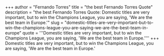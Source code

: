 +++
author = "Fernando Torres"
title = "the best Fernando Torres Quote"
description = "the best Fernando Torres Quote: Domestic titles are very important, but to win the Champions League, you are saying, 'We are the best team in Europe.'"
slug = "domestic-titles-are-very-important-but-to-win-the-champions-league-you-are-saying-we-are-the-best-team-in-europe"
quote = '''Domestic titles are very important, but to win the Champions League, you are saying, 'We are the best team in Europe.''''
+++
Domestic titles are very important, but to win the Champions League, you are saying, 'We are the best team in Europe.'
